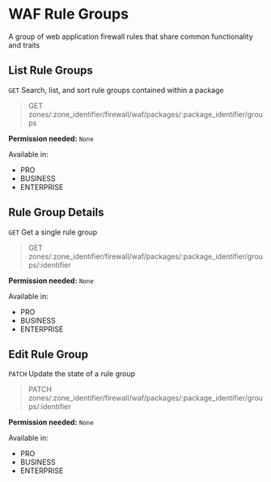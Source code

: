 # WAF Rule Groups

A group of web application firewall rules that share common functionality and traits

## List Rule Groups

`GET` Search, list, and sort rule groups contained within a package

> GET zones/:zone_identifier/firewall/waf/packages/:package_identifier/groups

**Permission needed:** `None`

Available in:

* PRO
* BUSINESS
* ENTERPRISE


## Rule Group Details

`GET` Get a single rule group

> GET zones/:zone_identifier/firewall/waf/packages/:package_identifier/groups/:identifier

**Permission needed:** `None`

Available in:

* PRO
* BUSINESS
* ENTERPRISE


## Edit Rule Group

`PATCH` Update the state of a rule group

> PATCH zones/:zone_identifier/firewall/waf/packages/:package_identifier/groups/:identifier

**Permission needed:** `None`

Available in:

* PRO
* BUSINESS
* ENTERPRISE

